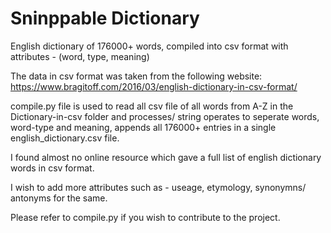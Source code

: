 # Sninppable Dictionary
English dictionary of 176000+ words, compiled into csv format with attributes - (word, type, meaning)

The data in csv format was taken from the following website:
https://www.bragitoff.com/2016/03/english-dictionary-in-csv-format/


compile.py file is used to read all csv file of all words from A-Z in the
Dictionary-in-csv folder and processes/ string operates to seperate words,
word-type and meaning, appends all 176000+ entries in a single 
english_dictionary.csv file. 

I found almost no online resource which gave a full list of english 
dictionary words in csv format.

I wish to add more attributes such as - useage, etymology, synonymns/ antonyms for the same.

Please refer to compile.py if you wish to contribute to the project.

